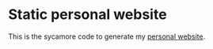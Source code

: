 # Static personal website


This is the sycamore code to generate my [personal website](http:://boruff.me).